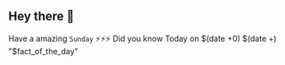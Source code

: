## Hey there 👋 
Have a amazing `Sunday` ⚡⚡⚡ 
 Did you know Today on $(date +0) $(date +) "$fact_of_the_day"